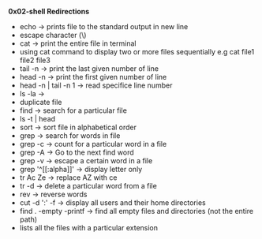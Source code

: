 **0x02-shell Redirections**
- echo -> prints file to the standard output in new line
- escape character (\\)
- cat -> print the entire file in terminal
- using cat command to display two or more files sequentially e.g cat file1 file2 file3
- tail -n -> print the last given number of line
- head -n -> print the first given number of line
- head -n | tail -n 1 -> read specifice line number
- ls -la ->
- duplicate file
- find -> search for a particular file
- ls -t | head
- sort -> sort file in alphabetical order
- grep -> search for words in file
- grep -c -> count for a particular word in a file
- grep -A -> Go to the next find word
- grep -v -> escape a certain word in a file
- grep '^[[:alpha]]' -> display letter only
- tr Ac Ze -> replace AZ with ce
- tr -d -> delete a particular word from a file
- rev -> reverse words
- cut -d ':' -f -> display all users and their home directories
- find . -empty -printf -> find all empty files and directories (not the entire path)
- lists all the files with a particular extension
